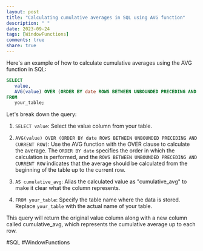 ```yaml
---
layout: post
title: "Calculating cumulative averages in SQL using AVG function"
description: " "
date: 2023-09-24
tags: [WindowFunctions]
comments: true
share: true
---
```


Here's an example of how to calculate cumulative averages using the AVG function in SQL:

```sql
SELECT
   value,
   AVG(value) OVER (ORDER BY date ROWS BETWEEN UNBOUNDED PRECEDING AND CURRENT ROW) AS cumulative_avg
FROM
   your_table;
```

Let's break down the query:

1. `SELECT value`: Select the value column from your table.

2. `AVG(value) OVER (ORDER BY date ROWS BETWEEN UNBOUNDED PRECEDING AND CURRENT ROW)`: Use the AVG function with the OVER clause to calculate the average. The `ORDER BY date` specifies the order in which the calculation is performed, and the `ROWS BETWEEN UNBOUNDED PRECEDING AND CURRENT ROW` indicates that the average should be calculated from the beginning of the table up to the current row.

3. `AS cumulative_avg`: Alias the calculated value as "cumulative_avg" to make it clear what the column represents.

4. `FROM your_table`: Specify the table name where the data is stored. Replace `your_table` with the actual name of your table.

This query will return the original value column along with a new column called cumulative_avg, which represents the cumulative average up to each row.

#SQL #WindowFunctions